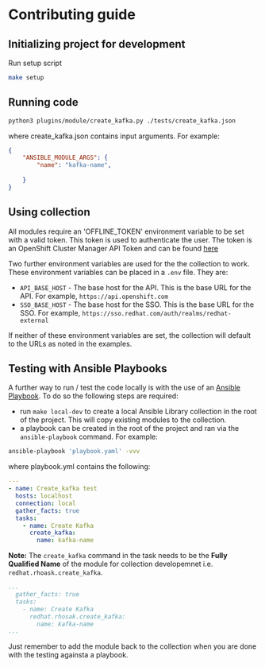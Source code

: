 # Contributing guide

## Initializing project for development

Run setup script

```bash
make setup
```


## Running code

```bash
python3 plugins/module/create_kafka.py ./tests/create_kafka.json
```

where create_kafka.json contains input arguments. For example:

```json
{
    "ANSIBLE_MODULE_ARGS": {
        "name": "kafka-name",
        
    }
}
```

## Using collection

All modules require an 'OFFLINE_TOKEN' environment variable to be set with a valid token. This token is used to authenticate the user. The token is an OpenShift Cluster Manager API Token and can be found [here](https://console.redhat.com/openshift/token)

Two further environment variables are used for the the collection to work. These environment variables can be placed in a `.env` file. 
They are:

- `API_BASE_HOST` - The base host for the API. This is the base URL for the API. For example, `https://api.openshift.com`
- `SSO_BASE_HOST` - The base host for the SSO. This is the base URL for the SSO. For example, `https://sso.redhat.com/auth/realms/redhat-external`

If neither of these environment variables are set, the collection will default to the URLs as noted in the examples.

## Testing with Ansible Playbooks

A further way to run / test the code locally is with the use of an [Ansible Playbook](https://docs.ansible.com/ansible/latest/dev_guide/developing_modules_general.html#verifying-your-module-code-in-a-playbook). 
To do so the following steps are required:

- run `make local-dev` to create a local Ansible Library collection in the root of the project. This will copy existing modules to the collection. 
- a playbook can be created in the root of the project and ran via the `ansible-playbook` command. For example:

```bash
ansible-playbook 'playbook.yaml' -vvv
```

where playbook.yml contains the following:

```yaml
---
- name: Create_kafka test
  hosts: localhost
  connection: local
  gather_facts: true
  tasks:
    - name: Create Kafka
      create_kafka:
        name: kafka-name
```

**Note:**
The `create_kafka` command in the task needs to be the **Fully Qualified Name** of the module for collection developemnet i.e. `redhat.rhoask.create_kafka`.


```yaml
...
  gather_facts: true
  tasks:
    - name: Create Kafka
      redhat.rhosak.create_kafka:
        name: kafka-name
...
```

Just remember to add the module back to the collection when you are done with the testing againsta a playbook.


